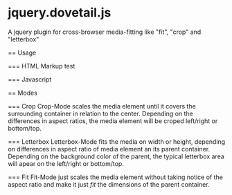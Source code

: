 jquery.dovetail.js
==================

A jquery plugin for cross-browser media-fitting like "fit", "crop" and "letterbox"

== Usage

=== HTML Markup
 test

=== Javascript



== Modes

=== Crop
Crop-Mode scales the media element until it covers the surrounding container in relation to the center. Depending on the differences in aspect ratios, the media element will be croped left/right or bottom/top.

=== Letterbox
Letterbox-Mode fits the media on width or height, depending on differences in aspect ratio of media element an its parent container. Depending on the background color of the parent, the typical letterbox area will apear on the left/right or bottom/top.

=== Fit
Fit-Mode just scales the media element without taking notice of the aspect ratio and make it just *fit* the dimensions of the parent container.



